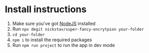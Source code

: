 # Install instructions
1. Make sure you've got [NodeJS](https://nodejs.org/en/download/) installed
2. Run `npx degit nickstav/super-fancy-encrytpion your-folder`
3. `cd your-folder`
4. `npm i` to install the required packages
5. Run `npm run project` to run the app in dev mode
